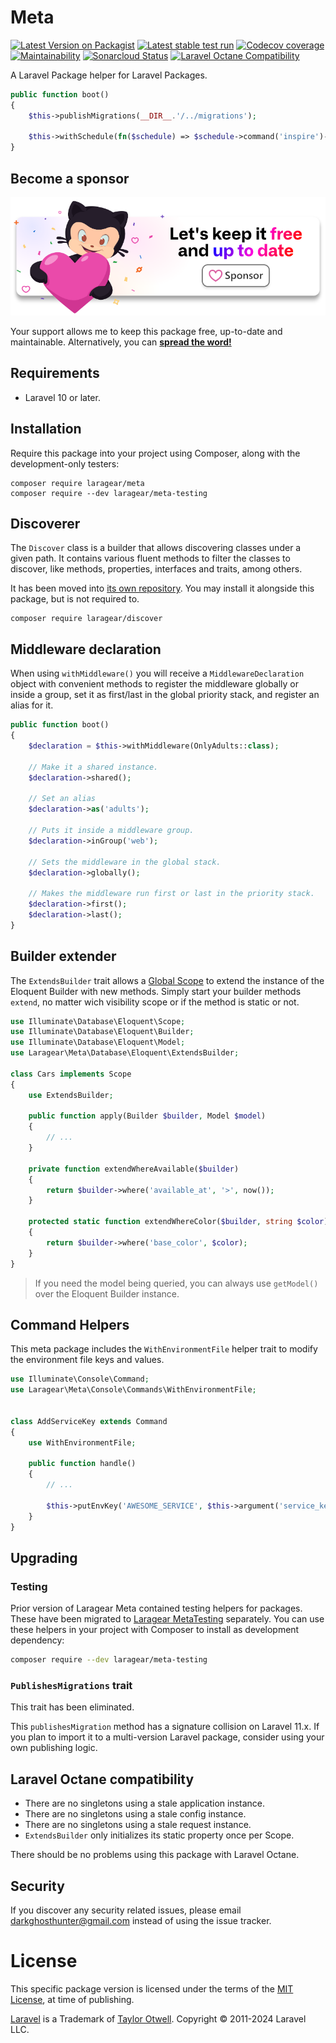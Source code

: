 # Meta
[![Latest Version on Packagist](https://img.shields.io/packagist/v/laragear/meta.svg)](https://packagist.org/packages/laragear/meta)
[![Latest stable test run](https://github.com/Laragear/Meta/workflows/Tests/badge.svg)](https://github.com/Laragear/Meta/actions)
[![Codecov coverage](https://codecov.io/gh/Laragear/Meta/branch/1.x/graph/badge.svg?token=bogXap7Rjn)](https://codecov.io/gh/Laragear/Meta)
[![Maintainability](https://api.codeclimate.com/v1/badges/184a74d77f15271129d3/maintainability)](https://codeclimate.com/github/Laragear/Meta/maintainability)
[![Sonarcloud Status](https://sonarcloud.io/api/project_badges/measure?project=Laragear_Meta&metric=alert_status)](https://sonarcloud.io/dashboard?id=Laragear_Meta)
[![Laravel Octane Compatibility](https://img.shields.io/badge/Laravel%20Octane-Compatible-success?style=flat&logo=laravel)](https://laravel.com/docs/9.x/octane#introduction)

A Laravel Package helper for Laravel Packages.

```php
public function boot()
{
    $this->publishMigrations(__DIR__.'/../migrations');
    
    $this->withSchedule(fn($schedule) => $schedule->command('inspire')->hourly());
}
```

## Become a sponsor

[![](.github/assets/support.png)](https://github.com/sponsors/DarkGhostHunter)

Your support allows me to keep this package free, up-to-date and maintainable. Alternatively, you can **[spread the word!](http://twitter.com/share?text=I%20am%20using%20this%20cool%20PHP%20package&url=https://github.com%2FLaragear%2FMeta&hashtags=PHP,Laravel)**

## Requirements

* Laravel 10 or later.

## Installation

Require this package into your project using Composer, along with the development-only testers:

```shell
composer require laragear/meta
composer require --dev laragear/meta-testing
```

## Discoverer

The `Discover` class is a builder that allows discovering classes under a given path. It contains various fluent methods to filter the classes to discover, like methods, properties, interfaces and traits, among others. 

It has been moved into [its own repository](https://github.com/Laragear/Discover). You may install it alongside this package, but is not required to.

```shell
composer require laragear/discover
```

## Middleware declaration

When using `withMiddleware()` you will receive a `MiddlewareDeclaration` object with convenient methods to register the middleware globally or inside a group, set it as first/last in the global priority stack, and register an alias for it.

```php
public function boot()
{
    $declaration = $this->withMiddleware(OnlyAdults::class);
    
    // Make it a shared instance.
    $declaration->shared();
    
    // Set an alias
    $declaration->as('adults');
    
    // Puts it inside a middleware group.
    $declaration->inGroup('web');
    
    // Sets the middleware in the global stack.
    $declaration->globally();
    
    // Makes the middleware run first or last in the priority stack.
    $declaration->first();
    $declaration->last();
}
```

## Builder extender

The `ExtendsBuilder` trait allows a [Global Scope](https://laravel.com/docs/eloquent#global-scopes) to extend the instance of the Eloquent Builder with new methods. Simply start your builder methods `extend`, no matter wich  visibility scope or if the method is static or not. 

```php
use Illuminate\Database\Eloquent\Scope;
use Illuminate\Database\Eloquent\Builder;
use Illuminate\Database\Eloquent\Model;
use Laragear\Meta\Database\Eloquent\ExtendsBuilder;

class Cars implements Scope
{
    use ExtendsBuilder;
    
    public function apply(Builder $builder, Model $model)
    {
        // ...
    }
    
    private function extendWhereAvailable($builder)
    {
        return $builder->where('available_at', '>', now());
    }
    
    protected static function extendWhereColor($builder, string $color)
    {
        return $builder->where('base_color', $color);
    }
}
```

> If you need the model being queried, you can always use `getModel()` over the Eloquent Builder instance. 

## Command Helpers

This meta package includes the `WithEnvironmentFile` helper trait to modify the environment file keys and values.

```php
use Illuminate\Console\Command;
use Laragear\Meta\Console\Commands\WithEnvironmentFile;


class AddServiceKey extends Command
{
    use WithEnvironmentFile;
    
    public function handle()
    {
        // ...
        
        $this->putEnvKey('AWESOME_SERVICE', $this->argument('service_key'))
    }
}
```

## Upgrading

### Testing

Prior version of Laragear Meta contained testing helpers for packages. These have been migrated to [Laragear MetaTesting](https://github.com/Laragear/MetaTesting) separately. You can use these helpers in your project with Composer to install as development dependency:

```bash
composer require --dev laragear/meta-testing
```

### `PublishesMigrations` trait

This trait has been eliminated.

This `publishesMigration` method has a signature collision on Laravel 11.x. If you plan to import it to a multi-version Laravel package, consider using your own publishing logic.

## Laravel Octane compatibility

- There are no singletons using a stale application instance.
- There are no singletons using a stale config instance.
- There are no singletons using a stale request instance.
- `ExtendsBuilder` only initializes its static property once per Scope.

There should be no problems using this package with Laravel Octane.

## Security

If you discover any security related issues, please email darkghosthunter@gmail.com instead of using the issue tracker.

# License

This specific package version is licensed under the terms of the [MIT License](LICENSE.md), at time of publishing.

[Laravel](https://laravel.com) is a Trademark of [Taylor Otwell](https://github.com/TaylorOtwell/). Copyright © 2011-2024 Laravel LLC.
